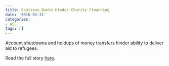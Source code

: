 ```yaml
---
title: Cautious Banks Hinder Charity Financing
date: '2016-03-31'
categories:
- WSJ
tags: []
---
```

Account shutdowns and holdups of money transfers hinder ability to deliver aid to refugees.

Read the full story [here](http://www.wsj.com/articles/cautious-banks-hinder-charity-financing-1459349551).